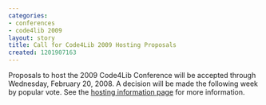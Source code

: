 ```yaml
---
categories:
- conferences
- code4lib 2009
layout: story
title: Call for Code4Lib 2009 Hosting Proposals
created: 1201907163
---
```

Proposals to host the 2009 Code4Lib Conference will be accepted through Wednesday, February 20, 2008. A decision will be made the following week by popular vote. See the <a href="/conference/hosting">hosting information page</a> for more information.
